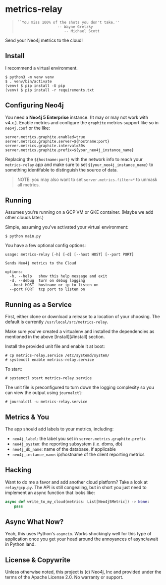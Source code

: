 # metrics-relay

>     ``You miss 100% of the shots you don't take.''
>                       -- Wayne Gretzky
>                          -- Michael Scott

Send your Neo4j metrics to the cloud!

## Install
I recommend a virtual environment.

```
$ python3 -m venv venv
$ . venv/bin/activate
(venv) $ pip install -U pip
(venv) $ pip install -r requirements.txt
```

## Configuring Neo4j
You need a **Neo4j 5 Enterprise** instance. (It may or may not work
with v4.x.). Enable metrics and configure the `graphite` metrics
support like so in `neo4j.conf` or the like:

```properties
server.metrics.graphite.enabled=true
server.metrics.graphite.server=${hostname:port}
server.metrics.graphite.interval=30s
server.metrics.graphite.prefix=${your_neo4j_instance_name}
```

Replacing the `${hostname:port}` with the network info to reach your
`metrics-relay` app and make sure to set `${your_neo4j_instance_name}`
to something identifable to distinguish the source of data.

> NOTE: you may also want to set `server.metrics.filter=*` to unmask
> all metrics.

## Running
Assumes you're running on a GCP VM or GKE container. (Maybe we add
other clouds later.)

Simple, assuming you've activated your virtual environment:

```
$ python main.py
```

You have a few optional config options:

```
usage: metrics-relay [-h] [-d] [--host HOST] [--port PORT]

Sends Neo4j metrics to the Cloud

options:
  -h, --help   show this help message and exit
  -d, --debug  turn on debug logging
  --host HOST  hostname or ip to listen on
  --port PORT  tcp port to listen on
```

## Running as a Service
First, either clone or download a release to a location of your
choosing. The default is currently `/usr/local/src/metrics-relay`.

Make sure you've created a virtualenv and installed the dependencies
as mentioned in the above [Install][#install] section.

Install the provided unit file and enable it at boot:

```
# cp metrics-relay.service /etc/systemd/system/
# systemctl enable metrics-relay.service
```

To start:

```
# systemctl start metrics-relay.service
```

The unit file is preconfigured to turn down the logging complexity so
you can view the output using `journalctl`:

```
# journalctl -u metrics-relay.service
```

## Metrics & You
The app should add labels to your metrics, including:

- `neo4j_label`: the label you set in `server.metrics.graphite.prefix`
- `neo4j_system`: the reporting subsystem (i.e. dbms, db)
- `neo4j_db_name`: name of the database, if applicable
- `neo4j_instance_name`: ip/hostname of the client reporting metrics

## Hacking
Want to do me a favor and add another cloud platform? Take a look at
`relay/gcp.py`. The API is still congealing, but in short you just
need to implement an async function that looks like:

```python
async def write_to_my_cloud(metrics: List[Neo4j5Metric]) -> None:
    pass
```

## Async What Now?
Yeah, this uses Python's `asyncio`. Works shockingly well for this
type of application once you get your head around the annoyances of
async/await in Python land.

## License & Copywrite
Unless otherwise noted, this project is (c) Neo4j, Inc and provided
under the terms of the Apache License 2.0. No warranty or support.
